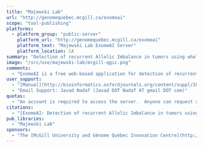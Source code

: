 ```yaml
---
title: "Majewski Lab"
url: "http://genomequebec.mcgill.ca/exomeai"
scope: "tool-publishing"
platforms:
  - platform_group: "public-server"
    platform_url: "http://genomequebec.mcgill.ca/exomeai"
    platform_text: "Majewski Lab ExomeAI Server"
    platform_location: CA
summary: "Detection of recurrent Allelic Imbalance in tumors using whole Exome sequencing data. "
image: "/src/use/majewski-lab/mcgill-qgic.png"
comments:
  - "ExomeAI is a free web-based application for detection of recurrent AI/LOH segments in Tumor samples."
user_support:
  - "[Manual](http://bioinformatics.oxfordjournals.org/content/suppl/2014/10/07/btu665.DC1/suppl_data.zip)"
  - "Email Support: Javad Nadaf (Javad DOT Nadaf AT gmail DOT com)"
quotas:
  - "An account is required to access the server.  Anyone can request an account via email: Javad DOT Nadaf AT gmail DOT com."
citations:
  - "[ExomeAI: Detection of recurrent Allelic Imbalance in tumors using whole Exome sequencing data](http://www.ncbi.nlm.nih.gov/pubmed/25297069). Nadaf J, Majewski J, Fahiminiya S. (2014). *Bioinformatics*. 2014 Oct 8."
pub_libraries:
  - "Majewski Lab"
sponsors:
  - "The [McGill University and Génome Québec Innovation Centre](http://gqinnovationcenter.com/index.aspx)"
---
```

